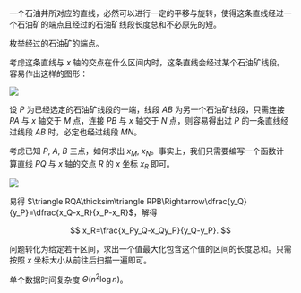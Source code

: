 一个石油井所对应的直线，必然可以进行一定的平移与旋转，使得这条直线经过一个石油矿的端点且经过的石油矿线段长度总和不必原先的短。

枚举经过的石油矿的端点。

考虑这条直线与 $x$ 轴的交点在什么区间内时，这条直线会经过某个石油矿线段。容易作出这样的图形：

![](file://pic2.png)

设 $P$ 为已经选定的石油矿线段的一端，线段 $AB$ 为另一个石油矿线段，只需连接 $PA$ 与 $x$ 轴交于 $M$ 点，连接 $PB$ 与 $x$ 轴交于 $N$ 点，则容易得出过 $P$ 的一条直线经过线段 $AB$ 时，必定也经过线段 $MN$。

考虑已知 $P,\ A,\ B$ 三点，如何求出 $x_M,\ x_N$。事实上，我们只需要编写一个函数计算直线 $PQ$ 与 $x$ 轴的交点 $R$ 的 $x$ 坐标 $x_R$ 即可。

![](file://pic3.png)

易得 $\triangle RQA\thicksim\triangle RPB\Rightarrow\dfrac{y_Q}{y_P}=\dfrac{x_Q-x_R}{x_P-x_R}$，解得

$$
x_R=\frac{x_Py_Q-x_Qy_P}{y_Q-y_P}.
$$

问题转化为给定若干区间，求出一个值最大化包含这个值的区间的长度总和。只需按照 $x$ 坐标大小从前往后扫描一遍即可。

单个数据时间复杂度 $\Theta(n^2\log n)$。